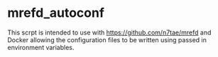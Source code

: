 # mrefd_autoconf
This scrpt is intended to use with https://github.com/n7tae/mrefd and Docker allowing the configuration files to be written using passed in environment variables.
